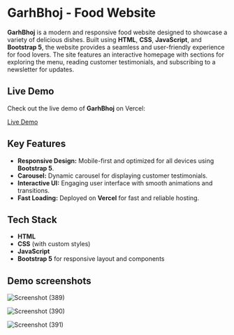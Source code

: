 # GarhBhoj - Food Website

**GarhBhoj** is a modern and responsive food website designed to showcase a variety of delicious dishes. Built using **HTML**, **CSS**, **JavaScript**, and **Bootstrap 5**, the website provides a seamless and user-friendly experience for food lovers. The site features an interactive homepage with sections for exploring the menu, reading customer testimonials, and subscribing to a newsletter for updates.


## Live Demo

Check out the live demo of **GarhBhoj** on Vercel:

[Live Demo]([garh-bhoj.vercel.app](https://garh-bhoj-7pddywl3j-avantikas-projects-f8b7a25a.vercel.app/))

## Key Features
- **Responsive Design:** Mobile-first and optimized for all devices using **Bootstrap 5**.
- **Carousel:** Dynamic carousel for displaying customer testimonials.
- **Interactive UI:** Engaging user interface with smooth animations and transitions.
- **Fast Loading:** Deployed on **Vercel** for fast and reliable hosting.

## Tech Stack
- **HTML**
- **CSS** (with custom styles)
- **JavaScript**
- **Bootstrap 5** for responsive layout and components

## Demo screenshots
![Screenshot (389)](https://github.com/user-attachments/assets/b09dff15-5ead-4835-ab30-ec3b44c252ab)

![Screenshot (390)](https://github.com/user-attachments/assets/a5ed1d1c-3f77-4711-bdaa-b9e4f8d2b0e6)

![Screenshot (391)](https://github.com/user-attachments/assets/8c92bd1c-2e2f-4595-8da2-dfc91e4c3e6f)

